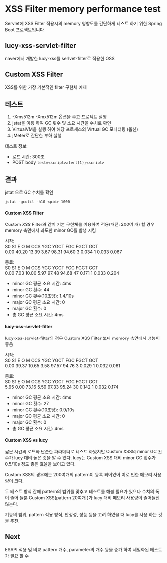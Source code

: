 # XSS Filter memory performance test
Servlet에 XSS Filter 적용시의 memory 영향도를 간단하게 테스트 하기 위한 Spring Boot 프로젝트입니다

## lucy-xss-servlet-filter
naver에서 개발한 lucy-xss를 serlvet-filter로 적용한 OSS

## Custom XSS Filter
XSS를 위한 가장 기본적인 filter 구현체 예제

## 테스트
1. -Xms512m -Xmx512m 옵션을 주고 프로젝트 실행
2. jstat을 이용 하여 GC 횟수 및 소요 시간을 수치로 확인
3. VirtualVM을 실행 하여 해당 프로세스의 Virtual GC 모니터링 (옵션)
4. jMeter로 간단한 부하 실행

테스트 정보:
 - 로드 시간: 300초
 - POST body
 ```test=<script>alert(1);<script> ```

## 결과
jstat 으로 GC 수치를 확인
```
jstat -gcutil -h10 <pid> 1000
```
#### Custom XSS Filter
Custom XSS Filter와 같이 기본 구현체를 이용하여 적용(패턴: 200여 개) 할 경우 memory 측면에서 과도한 minor GC를 발생 시킴

시작:\
  S0     S1     E      O      M     CCS    YGC     YGCT    FGC    FGCT     GCT \
  0.00  40.20  13.39   3.67  98.31  94.60      3    0.034     1    0.033    0.067

종료:\
  S0     S1     E      O      M     CCS    YGC     YGCT    FGC    FGCT     GCT \
  0.00   7.03  10.00   5.97  97.48  94.68     47    0.171     1    0.033    0.204
- minor GC 평균 소요 시간: 4ms
- minor GC 횟수: 44
- minor GC 횟수(10초당): 1.4/10s
- major GC 평균 소요 시간: 0
- major GC 횟수: 0
- 총 GC 평균 소요 시간: 4ms

#### lucy-xss-servlet-filter
lucy-xss-servlet-filter의 경우 Custom XSS Filter 보다 memory 측면에서 성능이 좋음

시작:\
  S0     S1     E      O      M     CCS    YGC     YGCT    FGC    FGCT     GCT \
  0.00  39.37  10.65   3.58  97.57  94.76      3    0.029     1    0.032    0.061

종료:\
  S0     S1     E      O      M     CCS    YGC     YGCT    FGC    FGCT     GCT \
  5.95   0.00  73.16   5.59  97.33  95.24     30    0.142     1    0.032    0.174

- minor GC 평균 소요 시간: 4ms
- minor GC 횟수: 27
- minor GC 횟수(10초당): 0.9/10s
- major GC 평균 소요 시간: 0
- major GC 횟수: 0
- 총 GC 평균 소요 시간: 4ms

#### Custom XSS vs lucy
짧은 시간의 로드와 단순한 파라메터로 테스트 하였지만 Custom XSS의 minor GC 횟수가 lucy 대비 높은 것을 알 수 있다.
lucy는 Custom XSS 대비 minor GC 횟수가 0.5/10s 정도 좋은 효율을 보이고 있다.

Custom XSS의 경우에는 200여개의 pattern이 등록 되어있어 이로 인한 메모리 사용량이 크다.

두 테스트 방식 간에 pattern의 범위를 맞추고 테스트를 해볼 필요가 있으나 수치의 폭이 줄어 들뿐
Custom XSS(pattern 20여개 )가 lucy 대비 메모리 사용량이 줄어들진 않는다.

기능의 범위, pattern 적용 방식, 안정성, 성능 등을 고려 하였을 때 lucy를 사용 하는 것을 추천.

## Next
ESAPI 적용 및 비교
pattern 개수, parameter의 개수 등을 증가 하여 세밀화된 테스트가 필요 할 수
